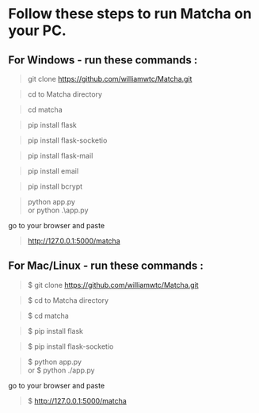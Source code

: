 # Follow these steps to run Matcha on your PC.

## For Windows - run these commands :

> git clone https://github.com/williamwtc/Matcha.git

> cd to Matcha directory

> cd matcha

> pip install flask

> pip install flask-socketio

> pip install flask-mail

> pip install email

> pip install bcrypt

> python app.py  
or 
> python .\app.py

go to your browser and paste

> http://127.0.0.1:5000/matcha

 
## For Mac/Linux - run these commands :

>$ git clone https://github.com/williamwtc/Matcha.git

>$ cd to Matcha directory

>$ cd matcha

>$ pip install flask

>$ pip install flask-socketio

>$ python app.py  
or 
>$ python ./app.py

go to your browser and paste

>$ http://127.0.0.1:5000/matcha
  